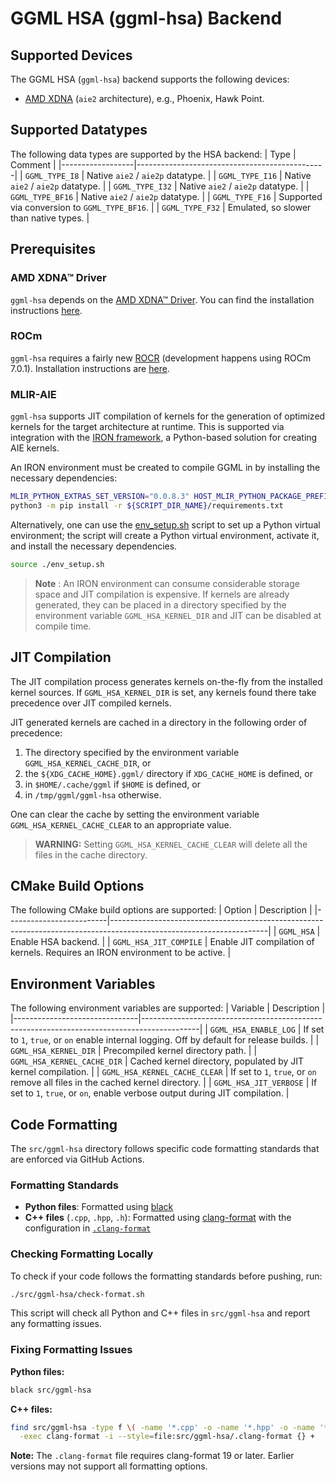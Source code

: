 # GGML HSA (ggml-hsa) Backend

## Supported Devices

The GGML HSA (`ggml-hsa`) backend supports the following devices:
- [AMD XDNA](https://www.amd.com/en/technologies/xdna.html) (`aie2` architecture), e.g., Phoenix, Hawk Point.

## Supported Datatypes

The following data types are supported by the HSA backend:
| Type             | Comment                                       |
|------------------|-----------------------------------------------|
| `GGML_TYPE_I8`   | Native `aie2` / `aie2p` datatype.             |
| `GGML_TYPE_I16`  | Native `aie2` / `aie2p` datatype.             |
| `GGML_TYPE_I32`  | Native `aie2` / `aie2p` datatype.             |
| `GGML_TYPE_BF16` | Native `aie2` / `aie2p` datatype.             |
| `GGML_TYPE_F16`  | Supported via conversion to `GGML_TYPE_BF16`. |
| `GGML_TYPE_F32`  | Emulated, so slower than native types.        |

## Prerequisites

### AMD XDNA™ Driver

`ggml-hsa` depends on the [AMD XDNA™ Driver](https://github.com/amd/xdna-driver). You can find the installation instructions [here](https://github.com/amd/xdna-driver?tab=readme-ov-file#linux-compilation-and-installation).


### ROCm

`ggml-hsa` requires a fairly new [ROCR](https://github.com/ROCm/rocm-systems) (development happens using ROCm 7.0.1). Installation instructions are [here](https://rocm.docs.amd.com/projects/install-on-linux/en/latest/install/quick-start.html).

### MLIR-AIE

`ggml-hsa` supports JIT compilation of kernels for the generation of optimized kernels for the target architecture at runtime. This is supported via integration with the [IRON framework](https://github.com/Xilinx/mlir-aie), a Python-based solution for creating AIE kernels.

An IRON environment must be created to compile GGML in by installing the necessary dependencies:
```bash
MLIR_PYTHON_EXTRAS_SET_VERSION="0.0.8.3" HOST_MLIR_PYTHON_PACKAGE_PREFIX="aie" \
python3 -m pip install -r ${SCRIPT_DIR_NAME}/requirements.txt
```

Alternatively, one can use the [env_setup.sh](./env_setup.sh) script to set up a Python virtual environment; the script will create a Python virtual environment, activate it, and install the necessary dependencies.
```bash
source ./env_setup.sh
```

> **Note** : An IRON environment can consume considerable storage space and JIT compilation is expensive. If kernels are already generated, they can be placed in a directory specified by the environment variable `GGML_HSA_KERNEL_DIR` and JIT can be disabled at compile time.

## JIT Compilation

The JIT compilation process generates kernels on-the-fly from the installed kernel sources. If `GGML_HSA_KERNEL_DIR` is set, any kernels found there take precedence over JIT compiled kernels.

JIT generated kernels are cached in a directory in the following order of precedence:
1. The directory specified by the environment variable `GGML_HSA_KERNEL_CACHE_DIR`, or
2. the `${XDG_CACHE_HOME}.ggml/` directory if `XDG_CACHE_HOME` is defined, or
3. in `$HOME/.cache/ggml` if `$HOME` is defined, or
4. in `/tmp/ggml/ggml-hsa` otherwise.

One can clear the cache by setting the environment variable `GGML_HSA_KERNEL_CACHE_CLEAR` to an appropriate value.

> **WARNING:** Setting `GGML_HSA_KERNEL_CACHE_CLEAR` will delete all the files in the cache directory.

## CMake Build Options

The following CMake build options are supported:
| Option                  | Description                                                                                                         |
|-------------------------|---------------------------------------------------------------------------------------------------------------------|
| `GGML_HSA`              | Enable HSA backend.                                                                                                 |
| `GGML_HSA_JIT_COMPILE`  | Enable JIT compilation of kernels. Requires an IRON environment to be active.                                       |

## Environment Variables

The following environment variables are supported:
| Variable                      | Description                                                                                |
|-------------------------------|--------------------------------------------------------------------------------------------|
| `GGML_HSA_ENABLE_LOG`         | If set to `1`, `true`, or `on` enable internal logging. Off by default for release builds. |
| `GGML_HSA_KERNEL_DIR`         | Precompiled kernel directory path.                                                         |
| `GGML_HSA_KERNEL_CACHE_DIR`   | Cached kernel directory, populated by JIT kernel compilation.                              |
| `GGML_HSA_KERNEL_CACHE_CLEAR` | If set to `1`, `true`, or `on` remove all files in the cached kernel directory.            |
| `GGML_HSA_JIT_VERBOSE`        | If set to `1`, `true`, or `on`, enable verbose output during JIT compilation.              |

## Code Formatting

The `src/ggml-hsa` directory follows specific code formatting standards that are enforced via GitHub Actions.

### Formatting Standards

- **Python files**: Formatted using [black](https://black.readthedocs.io/)
- **C++ files** (`.cpp`, `.hpp`, `.h`): Formatted using [clang-format](https://clang.llvm.org/docs/ClangFormat.html) with the configuration in [`.clang-format`](./.clang-format)

### Checking Formatting Locally

To check if your code follows the formatting standards before pushing, run:

```bash
./src/ggml-hsa/check-format.sh
```

This script will check all Python and C++ files in `src/ggml-hsa` and report any formatting issues.

### Fixing Formatting Issues

**Python files:**
```bash
black src/ggml-hsa
```

**C++ files:**
```bash
find src/ggml-hsa -type f \( -name '*.cpp' -o -name '*.hpp' -o -name '*.h' \) ! -path '*/kernels/*' \
  -exec clang-format -i --style=file:src/ggml-hsa/.clang-format {} +
```

**Note:** The `.clang-format` file requires clang-format 19 or later. Earlier versions may not support all formatting options.
